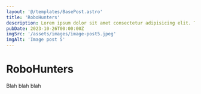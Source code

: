 ```yaml
---
layout: '@/templates/BasePost.astro'
title: 'RoboHunters'
description: Lorem ipsum dolor sit amet consectetur adipisicing elit. Tenetur vero esse non molestias eos excepturi.
pubDate: 2023-10-26T00:00:00Z
imgSrc: '/assets/images/image-post5.jpeg'
imgAlt: 'Image post 5'
---
```


# RoboHunters

Blah blah blah